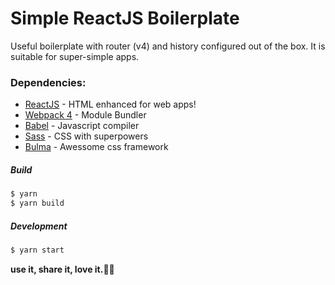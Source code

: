 # Simple ReactJS Boilerplate
Useful boilerplate with router (v4) and history configured out of the box. It is suitable for super-simple apps.

### Dependencies:
* [ReactJS] - HTML enhanced for web apps!
* [Webpack 4] - Module Bundler
* [Babel] - Javascript compiler
* [Sass] - CSS with superpowers
* [Bulma] - Awessome css framework

##### Build
```sh
$ yarn
$ yarn build
```

##### Development
```sh
$ yarn start
```

**use it, share it, love it.✌🏾**

[//]: # (Reference links)
   [ReactJS]: <https://reactjs.org/>
   [Sass]: <http://sass-lang.com/>
   [Babel]: <https://babeljs.io/>
   [Webpack 4]: <https://webpack.js.org/>
   [Bulma]: <https://bulma.io/>